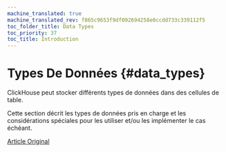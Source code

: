```yaml
---
machine_translated: true
machine_translated_rev: f865c9653f9df092694258e0ccdd733c339112f5
toc_folder_title: Data Types
toc_priority: 37
toc_title: Introduction
---
```


# Types De Données {#data_types}

ClickHouse peut stocker différents types de données dans des cellules de table.

Cette section décrit les types de données pris en charge et les considérations spéciales pour les utiliser et/ou les implémenter le cas échéant.

[Article Original](https://clickhouse.tech/docs/en/data_types/) <!--hide-->
